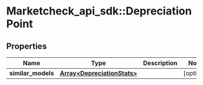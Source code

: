 # Marketcheck_api_sdk::DepreciationPoint

## Properties
Name | Type | Description | Notes
------------ | ------------- | ------------- | -------------
**similar_models** | [**Array&lt;DepreciationStats&gt;**](DepreciationStats.md) |  | [optional] 


